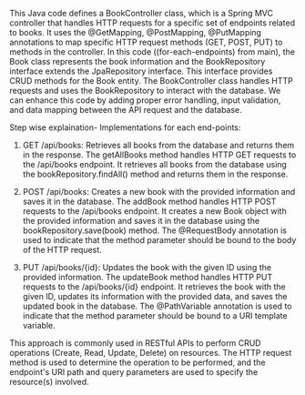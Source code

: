 This Java code defines a BookController class, which is a Spring MVC controller that handles HTTP requests for a specific set of endpoints related to books. It uses the @GetMapping, @PostMapping, @PutMapping annotations to map specific HTTP request methods (GET, POST, PUT) to methods in the controller.
In this code ((for-each-endpoints) from main),  the Book class represents the book information and the BookRepository interface extends the JpaRepository interface. 
This interface provides CRUD methods for the Book entity. The BookController class handles HTTP requests and uses the BookRepository to interact with the database.
We can enhance this code by adding proper error handling, input validation, and data mapping between the API request and the database.

Step wise explaination-
Implementations for each end-points:

1. GET /api/books: Retrieves all books from the database and returns them in the response.
  The getAllBooks method handles HTTP GET requests to the /api/books endpoint. It retrieves all books from the database using the bookRepository.findAll() method and returns them in the response.

2. POST /api/books: Creates a new book with the provided information and saves it in the database.
   The addBook method handles HTTP POST requests to the /api/books endpoint. It creates a new Book object with the provided information and saves it in the database using the bookRepository.save(book) method. The @RequestBody annotation is used to indicate that the method parameter should be bound to the body of the HTTP request.

3. PUT /api/books/{id}: Updates the book with the given ID using the provided information.
   The updateBook method handles HTTP PUT requests to the /api/books/{id} endpoint. It retrieves the book with the given ID, updates its information with the provided data, and saves the updated book in the database. The @PathVariable annotation is used to indicate that the method parameter should be bound to a URI template variable.

This approach is commonly used in RESTful APIs to perform CRUD operations (Create, Read, Update, Delete) on resources. The HTTP request method is used to determine the operation to be performed, and the endpoint's URI path and query parameters are used to specify the resource(s) involved.













